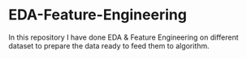 # EDA-Feature-Engineering
In this repository I have done EDA &amp; Feature Engineering on different dataset to prepare the data ready to feed them to algorithm.
